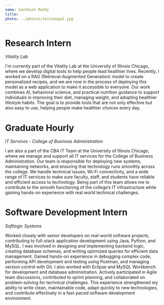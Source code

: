 ```yaml
---
name: Santhosh Reddy
title: 
photo: ../photos/testimage2.jpg
---
```


# Research Intern
_Vitality Lab_

I'm currently part of the Vitality Lab at the University of Illinois Chicago, where we develop digital tools to help people lead healthier lives. Recently, I worked on a RAG (Retrieval-Augmented Generation) model to create personalized recipes, and we are now in the process of deploying this model as a web application to make it accessible to everyone. Our work combines AI, behavioral science, and practical nutrition guidance to support individuals in improving their diet, managing weight, and adopting healthier lifestyle habits. The goal is to provide tools that are not only effective but also easy to use, helping people make healthier choices every day.

# Graduate Hourly
_IT Services - College of Business Administration_

I am also a part of the CBA IT Team at the University of Illinois Chicago, where we manage and support all IT services for the College of Business Administration. Our team is responsible for deploying new systems, maintaining networks, and ensuring that technology runs smoothly across the college. We handle technical issues, Wi-Fi connectivity, and a wide range of IT services to make sure faculty, staff, and students have reliable and efficient access to technology. Being part of this team allows me to contribute to the smooth functioning of the college’s IT infrastructure while gaining hands-on experience with real world technical challenges.

# Software Development Intern
_Softlogic Systems_ 

Worked closely with senior developers on real-world software projects, contributing to full-stack application development using Java, Python, and MySQL. I was involved in designing and implementing backend logic, creating database schemas, and writing optimized queries for efficient data management. Gained hands-on experience in debugging complex code, performing API development and testing using Postman, and managing version control with Git. I also worked with Eclipse and MySQL Workbench for development and database administration. Actively participated in Agile team discussions, contributed to sprint planning, and collaborated on problem-solving for technical challenges. This experience strengthened my ability to write clean, maintainable code, adapt quickly to new technologies, and contribute effectively in a fast-paced software development environment.